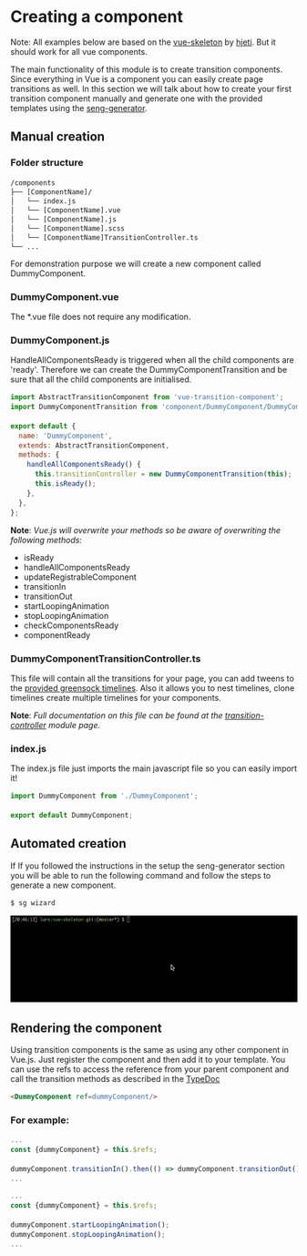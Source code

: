 # Creating a component
Note: All examples below are based on the [vue-skeleton](https://github.com/hjeti/vue-skeleton) by [hjeti](https://github.com/hjeti/). But it should work for all vue components.

The main functionality of this module is to create transition components. Since everything in Vue is a component you can easily create page transitions as well. In this section we will talk about how to create your first transition component manually and generate one with the provided templates using the [seng-generator](http://github.com/mediamonks/seng-generator).

## Manual creation

### Folder structure

```
/components
├── [ComponentName]/
│   └── index.js
│   └── [ComponentName].vue
│   └── [ComponentName].js
│   └── [ComponentName].scss
│   └── [ComponentName]TransitionController.ts
└── ...
```

For demonstration purpose we will create a new component called DummyComponent.


### DummyComponent.vue
The *.vue file does not require any modification.

### DummyComponent.js
HandleAllComponentsReady is triggered when all the child components are 'ready'. Therefore we can create the DummyComponentTransition and be sure that all the child components are initialised.

```javascript
import AbstractTransitionComponent from 'vue-transition-component';
import DummyComponentTransition from 'component/DummyComponent/DummyComponentTransition';

export default {
  name: 'DummyComponent',
  extends: AbstractTransitionComponent,
  methods: {
    handleAllComponentsReady() {
      this.transitionController = new DummyComponentTransition(this);
      this.isReady();
    },
  },
};
```

**Note**: *Vue.js will overwrite your methods so be aware of overwriting the following methods:*
* isReady
* handleAllComponentsReady
* updateRegistrableComponent
* transitionIn
* transitionOut
* startLoopingAnimation
* stopLoopingAnimation
* checkComponentsReady
* componentReady

### DummyComponentTransitionController.ts
This file will contain all the transitions for your page, you can add tweens to the [provided greensock timelines](https://greensock.com/docs/#/HTML5/GSAP/TimelineMax/). Also it allows you to nest timelines, clone timelines create multiple timelines for your components.

**Note**: *Full documentation on this file can be found at the [transition-controller](https://github.com/larsvanbraam/transition-controller) module page.*

### index.js
The index.js file just imports the main javascript file so you can easily import it!

```javascript
import DummyComponent from './DummyComponent';

export default DummyComponent;
```

## Automated creation
If If you followed the instructions in the setup the seng-generator section you will be able to run the following command and follow the steps to generate a new component.

```bash
$ sg wizard
```

![vue-transition-component](image/setup-seng-generator.gif)

## Rendering the component
Using transition components is the same as using any other component in Vue.js. Just register the component and then add it to your template. You can use the refs to access the reference from your parent component and call the transition methods as described in the [TypeDoc](https://larsvanbraam.github.io/vue-transition-component/docs/typedoc)

```html
<DummyComponent ref=dummyComponent/>
```

### For example:

```javascript
...
const {dummyComponent} = this.$refs;

dummyComponent.transitionIn().then(() => dummyComponent.transitionOut());
...
```

```javascript
...
const {dummyComponent} = this.$refs;

dummyComponent.startLoopingAnimation();
dummyComponent.stopLoopingAnimation();
...
```


